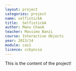 ```yaml
---
layout: project
categories: project
name: selfistickA
title:  SelfistickA
author: Manu ChaoA
teacher: Massimo Banzi
course: Interactive Objects
year: 2013/14
module: cas1
licence: ccbyncsa
---
```

This is the content of the project!